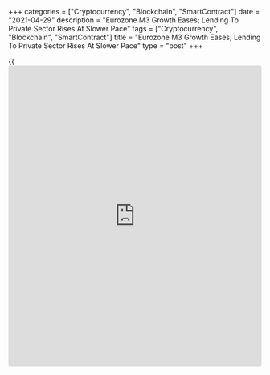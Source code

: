 +++
categories = ["Cryptocurrency", "Blockchain", "SmartContract"]
date = "2021-04-29"
description = "Eurozone M3 Growth Eases; Lending To Private Sector Rises At Slower Pace"
tags = ["Cryptocurrency", "Blockchain", "SmartContract"]
title = "Eurozone M3 Growth Eases; Lending To Private Sector Rises At Slower Pace"
type = "post"
+++

{{<iframe id="large-banner" src="https://www.bounty.group/#slide=3.0" width="100%" height="600" scrolling="no" style="border: 0px solid rgb(216, 221, 230); border-radius: 3px;">}}

The euro area money supply grew at a slower pace in March and the growth
in lending to the private sector eased, data from the European Central
Bank showed on Thursday.

The annual rate in broad M3 money supply slowed to 10.1 percent in March
from 12.2 percent in February. The rate was forecast to ease to 10.2
percent.

At the same time, the narrow measure M1 growth eased to 13.6 percent
from 16.4 percent in February.

The slowdown was largely due to the base effects and it should remain
strong over the rest of this year at least, Jack Allen-Reynolds, an
economist at Capital Economics, said.

As regards the dynamics of credit, data showed that credit to the
private sector advanced 4.6 percent year-on-year in March, slower than
the 5.0 percent rise in February.

But with the [economy][1] operating some way below its potential, this
is unlikely to pose much of a risk to inflation.

Loans to the private sector advanced 3.6 percent annually, but weaker
than the 4.5 percent rise a month ago.

Adjusted loans to households increased to 3.3 percent from 3.0 percent
in February, while the annual growth rate of adjusted loans to non-
financial corporations decreased to 5.3 percent from 7.0 percent.

For comments and feedback [contact](https://www.playgroundfx.com/contact/): editorial@rtt[news](https://www.letsplayfx.com/blog/forex-news-website/).com

[Economic News][1]

 **What parts of the world are seeing the best (and worst) economic
performances lately? Click[here][2] to check out our [Econ Scorecard][2]
and find out! See up-to-the-moment [ranking](https://www.playgroundfx.com/blog/crypto-exchange-ranking/)s for the best and worst
performers in [GDP][3], [unemployment rate][4], [inflation][5] and much
more.**

   1. www.rtt[news](https://www.letsplayfx.com/blog/forex-news-website/).com/Content/EconomicNews.aspx
   2. www.rtt[news](https://www.letsplayfx.com/blog/forex-news-website/).com/economic-scorecard/world-rank/retail-sales/highest-performance.aspx
   3. www.rtt[news](https://www.letsplayfx.com/blog/forex-news-website/).com/economic-scorecard/world-rank/GDP/highest-performance.aspx
   4. www.rtt[news](https://www.letsplayfx.com/blog/forex-news-website/).com/economic-scorecard/world-rank/unemployment-rate/lowest-performance.aspx
   5. www.rtt[news](https://www.letsplayfx.com/blog/forex-news-website/).com/economic-scorecard/world-rank/CPI/highest-performance.aspx
